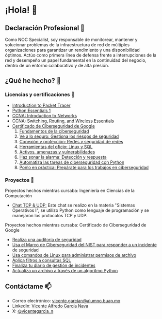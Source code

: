 # ¡Hola! 👋

## Declaración Profesional 💼
Como NOC Specialist, soy responsable de monitorear, mantener y solucionar problemas de la infraestructura de red de múltiples organizaciones para garantizar un rendimiento y una disponibilidad óptimos. Actúo como primera línea de defensa frente a interrupciones de la red y desempeño un papel fundamental en la continuidad del negocio, dentro de un entorno colaborativo y de alta presión.

## ¿Qué he hecho? 🤔

### Licencias y certificaciones 📜
- [Introduction to Packet Tracer](https://github.com/vicentegarcia-n/licencias-y-certificaciones/blob/main/CISCO%20NETWORKING%20ACADEMY/Introduction%20to%20Packet%20Tracer/Introduction%20to%20Packet%20Tracer.pdf)
- [Python Essentials 1](https://github.com/vicentegarcia-n/licencias-y-certificaciones/blob/main/CISCO%20NETWORKING%20ACADEMY/Python%20Essentials/Python%20Essentials%201.pdf)
- [CCNA: Introduction to Networks](https://github.com/vicentegarcia-n/licencias-y-certificaciones/blob/main/CISCO%20NETWORKING%20ACADEMY/CCNA/CCNA%20Introduction%20to%20Networks.pdf)
- [CCNA: Switching, Routing, and Wireless Essentials](https://github.com/vicentegarcia-n/licencias-y-certificaciones/blob/main/CISCO%20NETWORKING%20ACADEMY/CCNA/CCNA%20Switching%2C%20Routing%2C%20and%20Wireless%20Essentials.pdf)
- [Certificado de Ciberseguridad de Google](https://github.com/vicentegarcia-n/licencias-y-certificaciones/blob/main/GOOGLE%20CAREER%20CERTIFICATES/Certificado%20de%20Ciberseguridad%20de%20Google/Coursera%20DDYR0QTF9BH2.pdf)
  1. [Fundamentos de la ciberseguridad](https://github.com/vicentegarcia-n/licencias-y-certificaciones/blob/main/GOOGLE%20CAREER%20CERTIFICATES/Certificado%20de%20Ciberseguridad%20de%20Google/Coursera%20RTSYUH1JC3PD.pdf)
  2. [Ve a lo seguro: Gestiona los riesgos de seguridad](https://github.com/vicentegarcia-n/licencias-y-certificaciones/blob/main/GOOGLE%20CAREER%20CERTIFICATES/Certificado%20de%20Ciberseguridad%20de%20Google/Coursera%205J06RG1XFSFT.pdf)
  3. [Conexión y protección: Redes y seguridad de redes](https://github.com/vicentegarcia-n/licencias-y-certificaciones/blob/main/GOOGLE%20CAREER%20CERTIFICATES/Certificado%20de%20Ciberseguridad%20de%20Google/Coursera%20JUI1GY982CP7.pdf)
  4. [Herramientas del oficio: Linux y SQL](https://github.com/vicentegarcia-n/licencias-y-certificaciones/blob/main/GOOGLE%20CAREER%20CERTIFICATES/Certificado%20de%20Ciberseguridad%20de%20Google/Coursera%204AB3PHUPTJNW.pdf)
  5. [Activos, amenazas y vulnerabilidades](https://github.com/vicentegarcia-n/licencias-y-certificaciones/blob/main/GOOGLE%20CAREER%20CERTIFICATES/Certificado%20de%20Ciberseguridad%20de%20Google/Coursera%20JGL7RZ2OU4DK.pdf)
  6. [Haz sonar la alarma: Detección y respuesta](https://github.com/vicentegarcia-n/licencias-y-certificaciones/blob/main/GOOGLE%20CAREER%20CERTIFICATES/Certificado%20de%20Ciberseguridad%20de%20Google/Coursera%20NEJ3EHQWNCXR.pdf)
  7. [Automatiza las tareas de ciberseguridad con Python](https://github.com/vicentegarcia-n/licencias-y-certificaciones/blob/main/GOOGLE%20CAREER%20CERTIFICATES/Certificado%20de%20Ciberseguridad%20de%20Google/Coursera%204NAWPSA29UQZ.pdf)
  8. [Ponlo en práctica: Prepárate para los trabajos en ciberseguridad](https://github.com/vicentegarcia-n/licencias-y-certificaciones/blob/main/GOOGLE%20CAREER%20CERTIFICATES/Certificado%20de%20Ciberseguridad%20de%20Google/Coursera%2064DD5R7LOWIN.pdf)

### Proyectos 🚀
Proyectos hechos mientras cursaba: Ingeniería en Ciencias de la Computación
- [Chat TCP & UDP:](https://github.com/lilalizzza/Chat) Este chat se realizo en la materia "Sistemas Operativos I", se utilizo Python como lenguaje de programación y se manejaron los protocolos TCP y UDP.

Proyectos hechos mientras cursaba: Certificado de Ciberseguridad de Google
- [Realiza una auditoría de seguridad](https://github.com/vicentegarcia-n/realiza-una-auditoria-de-seguridad)
- [Usa el Marco de Ciberseguridad del NIST para responder a un incidente de seguridad](https://github.com/vicentegarcia-n/usa-el-marco-de-ciberseguridad-del-nist-para-responder-a-un-incidente-de-seguridad)
- [Usa comandos de Linux para administrar permisos de archivo](https://github.com/vicentegarcia-n/usa-comandos-de-linux-para-administrar-permisos-de-archivo)
- [Aplica filtros a consultas SQL](https://github.com/vicentegarcia-n/aplica-filtros-a-consultas-sql)
- [Finaliza tu diario de gestión de incidentes](https://github.com/vicentegarcia-n/finaliza-tu-diario-de-gestion-de-incidentes)
- [Actualiza un archivo a través de un algoritmo Python](https://github.com/vicentegarcia-n/actualiza-un-archivo-a-traves-de-un-algoritmo-python)

## Contáctame 📫
- Correo electrónico: vicente.garcian@alumno.buap.mx
- LinkedIn: [Vicente Alfredo García Nava](https://www.linkedin.com/in/vicentegarcia-n/)
- X: [@vicentegarcia_n](https://x.com/vicentegarcia_n)

